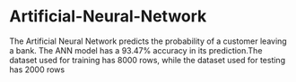 # Artificial-Neural-Network
 The Artificial Neural Network predicts the probability of a customer leaving a bank. The ANN model has a 93.47% accuracy in its prediction.The dataset used for training has 8000 rows, while the dataset used for testing has 2000 rows
